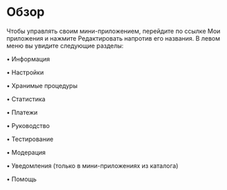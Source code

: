 # Обзор

Чтобы управлять своим мини-приложением, перейдите по ссылке Мои приложения и нажмите Редактировать напротив его названия. В левом меню вы увидите следующие разделы:

• Информация

• Настройки

• Хранимые процедуры

• Статистика

• Платежи

• Руководство

• Тестирование

• Модерация

• Уведомления (только в мини-приложениях из каталога)

• Помощь
